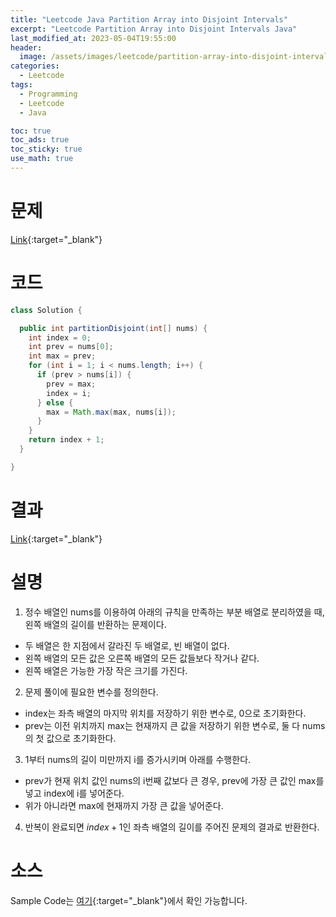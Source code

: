 ```yaml
---
title: "Leetcode Java Partition Array into Disjoint Intervals"
excerpt: "Leetcode Partition Array into Disjoint Intervals Java"
last_modified_at: 2023-05-04T19:55:00
header:
  image: /assets/images/leetcode/partition-array-into-disjoint-intervals.png
categories:
  - Leetcode
tags:
  - Programming
  - Leetcode
  - Java

toc: true
toc_ads: true
toc_sticky: true
use_math: true
---
```

# 문제
[Link](https://leetcode.com/problems/partition-array-into-disjoint-intervals){:target="_blank"}

# 코드
```java
class Solution {

  public int partitionDisjoint(int[] nums) {
    int index = 0;
    int prev = nums[0];
    int max = prev;
    for (int i = 1; i < nums.length; i++) {
      if (prev > nums[i]) {
        prev = max;
        index = i;
      } else {
        max = Math.max(max, nums[i]);
      }
    }
    return index + 1;
  }

}
```

# 결과
[Link](https://leetcode.com/problems/partition-array-into-disjoint-intervals/submissions/944307549/){:target="_blank"}

# 설명
1. 정수 배열인 nums를 이용하여 아래의 규칙을 만족하는 부분 배열로 분리하였을 때, 왼쪽 배열의 길이를 반환하는 문제이다.
- 두 배열은 한 지점에서 갈라진 두 배열로, 빈 배열이 없다.
- 왼쪽 배열의 모든 값은 오른쪽 배열의 모든 값들보다 작거나 같다.
- 왼쪽 배열은 가능한 가장 작은 크기를 가진다.

2. 문제 풀이에 필요한 변수를 정의한다.
- index는 좌측 배열의 마지막 위치를 저장하기 위한 변수로, 0으로 초기화한다.
- prev는 이전 위치까지 max는 현재까지 큰 값을 저장하기 위한 변수로, 둘 다 nums의 첫 값으로 초기화한다.

3. 1부터 nums의 길이 미만까지 i를 증가시키며 아래를 수행한다.
- prev가 현재 위치 값인 nums의 i번째 값보다 큰 경우, prev에 가장 큰 값인 max를 넣고 index에 i를 넣어준다.
- 위가 아니라면 max에 현재까지 가장 큰 값을 넣어준다.

4. 반복이 완료되면 $index + 1$인 좌측 배열의 길이를 주어진 문제의 결과로 반환한다.

# 소스
Sample Code는 [여기](https://github.com/GracefulSoul/leetcode/blob/master/src/main/java/gracefulsoul/problems/PartitionArrayIntoDisjointIntervals.java){:target="_blank"}에서 확인 가능합니다.